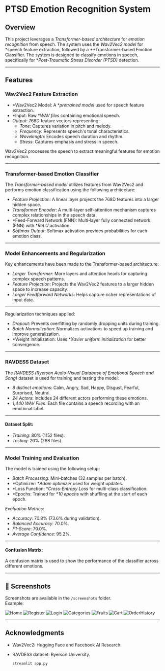 # PTSD Emotion Recognition System

## Overview

This project leverages a *Transformer-based architecture* for *emotion recognition* from speech. The system uses the *Wav2Vec2 model* for *speech feature extraction, followed by a **Transformer-based Emotion Classifier. The system is designed to classify emotions in speech, specifically for **Post-Traumatic Stress Disorder (PTSD)* detection.

---

## Features

### Wav2Vec2 Feature Extraction

- *Wav2Vec2 Model: A **pretrained model* used for speech feature extraction.
- *Input: Raw **WAV files* containing emotional speech.
- *Output*: 768D feature vectors representing:
  - *Tone*: Captures variation in pitch and melody.
  - *Frequency*: Represents speech's tonal characteristics.
  - *Wavelength*: Encodes speech duration and rhythm.
  - *Stress*: Captures emphasis and stress in speech.

Wav2Vec2 processes the speech to extract meaningful features for emotion recognition.

---

### Transformer-based Emotion Classifier

The *Transformer-based model* utilizes features from Wav2Vec2 and performs emotion classification using the following architecture:
  
- *Feature Projection*: A linear layer projects the 768D features into a larger hidden space.
- *Transformer Encoder*: A multi-layer self-attention mechanism captures complex relationships in the speech data.
- *Feed-Forward Network (FNN): Multi-layer fully connected network (FNN) with **ReLU* activation.
- *Softmax Output*: Softmax activation provides probabilities for each emotion class.

---

### Model Enhancements and Regularization

Key enhancements have been made to the Transformer-based architecture:

- *Larger Transformer*: More layers and attention heads for capturing complex speech patterns.
- *Feature Projection*: Projects the Wav2Vec2 features to a larger hidden space to increase capacity.
- *Larger Feedforward Networks*: Helps capture richer representations of input data.

---

Regularization techniques applied:
- *Dropout*: Prevents overfitting by randomly dropping units during training.
- *Batch Normalization*: Normalizes activations to speed up training and improve generalization.
- *Weight Initialization: Uses **Xavier uniform initialization* for better convergence.

---

### RAVDESS Dataset

The *RAVDESS (Ryerson Audio-Visual Database of Emotional Speech and Song)* dataset is used for training and testing the model:
- *8 distinct emotions*: Calm, Angry, Sad, Happy, Disgust, Fearful, Surprised, Neutral.
- *24 Actors*: Includes 24 different actors performing these emotions.
- *1,440 WAV Files*: Each file contains a speech recording with an emotional label.

---

#### Dataset Split:
- *Training*: 80% (1152 files).
- *Testing*: 20% (288 files).

---

### Model Training and Evaluation

The model is trained using the following setup:

- *Batch Processing*: Mini-batches (32 samples per batch).
- *Optimizer: **Adam optimizer* used for weight updates.
- *Loss Function: **Cross-Entropy Loss* for multi-class classification.
- *Epochs: Trained for **10 epochs* with shuffling at the start of each epoch.

*Evaluation Metrics*:
- *Accuracy*: 70.8% (73.6% during validation).
- *Balanced Accuracy*: 70.0%.
- *F1-Score*: 70.0%.
- *Average Confidence*: 95.2%.

---

#### Confusion Matrix:
A confusion matrix is used to show the performance of the classifier across different emotions.

---

## 📸 Screenshots

Screenshots are available in the `/screenshots` folder.  
Example:

![Home](screenshots/Screenshot%202025-07-21%20204501.png)
![Register](screenshots/Screenshot%202025-07-21%20204523.png)
![Login](screenshots/Screenshot%202025-07-21%20204550.png)
![Categories](screenshots/Screenshot%202025-07-21%20204427.png)
![Fruits](screenshots/Screenshot%202025-07-21%20204150.png)
![Cart](screenshots/Screenshot%202025-07-21%20204225.png)
![OrderHistory](screenshots/Screenshot%202025-07-21%20204104.png)

---


## Acknowledgments
- Wav2Vec2: Hugging Face and Facebook AI Research.
- RAVDESS dataset: Ryerson University.


   ```bash
   streamlit app.py
